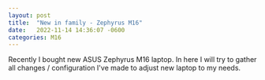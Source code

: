 ```yaml
---
layout: post
title:  "New in family - Zephyrus M16"
date:   2022-11-14 14:36:07 -0600
categories: M16
---
```

Recently I bought new ASUS Zephyrus M16 laptop. In here I will try to gather all changes / configuration I've made to adjust new laptop to my needs.
